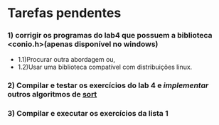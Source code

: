 # Tarefas pendentes


### 1) corrigir os programas do lab4 que possuem a biblioteca <conio.h>(apenas disponível no windows)
  * 1.1)Procurar outra abordagem ou,
  * 1.2)Usar uma biblioteca compatível com distribuições linux.

### 2) Compilar e testar os exercícios do lab 4 e *implementar* outros algoritmos de [sort](https://medium.com/karuna-sehgal/an-introduction-to-sorting-algorithms-de054c62176f)

### 3) Compilar e executar os exercícios da lista 1
